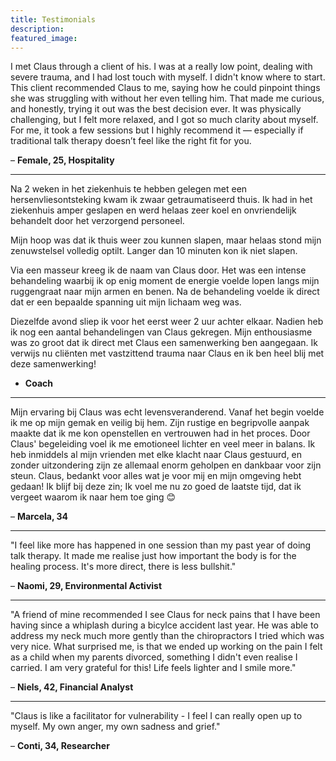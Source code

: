 ```yaml
---
title: Testimonials
description: 
featured_image: 
---
```


I met Claus through a client of his. I was at a really low point, dealing with severe trauma, and I had lost touch with myself. I didn't know where to start. This client recommended Claus to me, saying how he could pinpoint things she was struggling with without her even telling him. That made me curious, and honestly, trying it out was the best decision ever. It was physically challenging, but I felt more relaxed, and I got so much clarity about myself. For me, it took a few sessions but I highly recommend it — especially if traditional talk therapy doesn’t feel like the right fit for you.

– **Female, 25, Hospitality**

---

Na 2 weken in het ziekenhuis te hebben gelegen met een hersenvliesontsteking kwam ik zwaar getraumatiseerd thuis. Ik had in het ziekenhuis amper geslapen en werd helaas zeer koel en onvriendelijk behandelt door het verzorgend personeel.

Mijn hoop was dat ik thuis weer zou kunnen slapen, maar helaas stond mijn zenuwstelsel volledig optilt. Langer dan 10 minuten kon ik niet slapen.

Via een masseur kreeg ik de naam van Claus door. Het was een intense behandeling waarbij ik op enig moment de energie voelde lopen langs mijn ruggengraat naar mijn armen en benen. Na de behandeling voelde ik direct dat er een bepaalde spanning uit mijn lichaam weg was.

Diezelfde avond sliep ik voor het eerst weer 2 uur achter elkaar.  Nadien heb ik nog een aantal behandelingen van Claus gekregen. Mijn enthousiasme was zo groot dat ik direct met Claus een samenwerking ben aangegaan. Ik verwijs nu cliënten met vastzittend trauma naar Claus en ik ben heel blij met deze samenwerking!

- **Coach**

---

Mijn ervaring bij Claus was echt levensveranderend. Vanaf het begin voelde ik me op mijn gemak en veilig bij hem. Zijn rustige en begripvolle aanpak maakte dat ik me kon openstellen en vertrouwen had in het proces. Door Claus' begeleiding voel ik me emotioneel lichter en veel meer in balans. Ik heb inmiddels al mijn vrienden met elke klacht naar Claus gestuurd, en zonder uitzondering zijn ze allemaal enorm geholpen en dankbaar voor zijn steun. Claus, bedankt voor alles wat je voor mij en mijn omgeving hebt gedaan! Ik blijf bij deze zin; Ik voel me nu zo goed de laatste tijd, dat ik vergeet waarom ik naar hem toe ging 😊

– **Marcela, 34**

---

"I feel like more has happened in one session than my past year of doing talk therapy. It made me realise just how important the body is for the healing process. It's more direct, there is less bullshit." 

– **Naomi, 29, Environmental Activist**

---

"A friend of mine recommended I see Claus for neck pains that I have been having since a whiplash during a bicylce accident last year. He was able to address my neck much more gently than the chiropractors I tried which was very nice. What surprised me, is that we ended up working on the pain I felt as a child when my parents divorced, something I didn't even realise I carried. I am very grateful for this! Life feels lighter and I smile more." 

– **Niels, 42, Financial Analyst**

---

"Claus is like a facilitator for vulnerability - I feel I can really open up to myself. My own anger, my own sadness and grief."

– **Conti, 34, Researcher**
